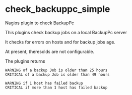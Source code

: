 # check_backuppc_simple
Nagios plugin to check BackupPc

This plugins check backup jobs on a local BackupPc server

It checks for errors on hosts and for backup jobs age.

At present, theresolds are not configurable.

The plugins returns

    WARNING of a backup Job is older than 25 hours
    CRITICAL of a backup Job is older than 49 hours
  
    WARNING if 1 host has failed backup
    CRITICAL if more than 1 host has failed backup
